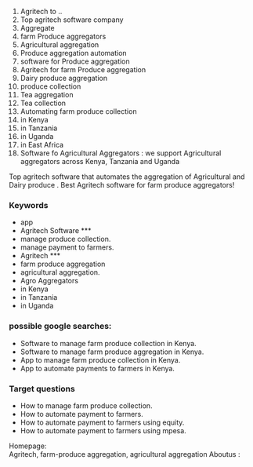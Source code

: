 1. Agritech to ..
2. Top agritech software company
3. Aggregate
4. farm Produce aggregators
5. Agricultural aggregation
6. Produce aggregation automation
7. software for Produce aggregation
8. Agritech for farm Produce aggregation
9. Dairy produce aggregation
10. produce collection
11. Tea aggregation
12. Tea collection
13. Automating farm produce collection
14. in Kenya
15. in Tanzania 
16. in Uganda
17. in East Africa
18. Software fo Agricultural Aggregators : we support Agricultural aggregators across Kenya, Tanzania and Uganda



Top agritech software that automates the aggregation of Agricultural and Dairy produce . Best Agritech software for farm produce aggregators!


### Keywords
- app
- Agritech Software   ***
- manage produce collection. 
- manage payment to farmers.
- Agritech            *** 
- farm produce aggregation
- agricultural aggregation.
- Agro Aggregators
- in Kenya
- in Tanzania 
- in Uganda
### possible google searches:
- Software to manage farm produce collection in Kenya.
- Software to manage farm produce aggregation in Kenya.
- App to manage farm produce collection in Kenya.
- App to automate payments to farmers in Kenya.

### Target questions
- How to manage farm produce collection.
- How to automate payment to farmers.
- How to automate payment to farmers using equity.
- How to automate payment to farmers using mpesa.


Homepage:<br>
Agritech, farm-produce aggregation, agricultural aggregation
Aboutus :<br>
